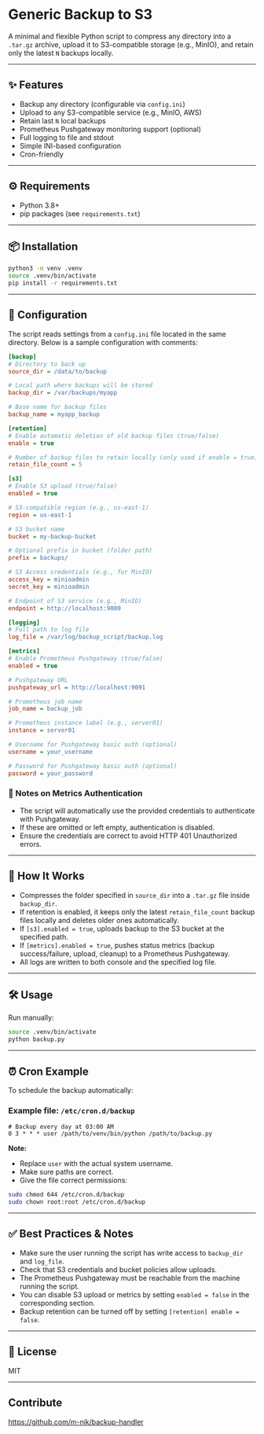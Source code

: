 # Generic Backup to S3

A minimal and flexible Python script to compress any directory into a `.tar.gz` archive, upload it to S3-compatible storage (e.g., MinIO), and retain only the latest `N` backups locally.

---

## ✨ Features

* Backup any directory (configurable via `config.ini`)
* Upload to any S3-compatible service (e.g., MinIO, AWS)
* Retain last `N` local backups
* Prometheus Pushgateway monitoring support (optional)
* Full logging to file and stdout
* Simple INI-based configuration
* Cron-friendly

---

## ⚙️ Requirements

* Python 3.8+
* pip packages (see `requirements.txt`)

---

## 📦 Installation

```bash
python3 -m venv .venv
source .venv/bin/activate
pip install -r requirements.txt
```

---

## 📝 Configuration

The script reads settings from a `config.ini` file located in the same directory. Below is a sample configuration with comments:

```ini
[backup]
# Directory to back up
source_dir = /data/to/backup

# Local path where backups will be stored
backup_dir = /var/backups/myapp

# Base name for backup files
backup_name = myapp_backup

[retention]
# Enable automatic deletion of old backup files (true/false)
enable = true

# Number of backup files to retain locally (only used if enable = true)
retain_file_count = 5

[s3]
# Enable S3 upload (true/false)
enabled = true

# S3-compatible region (e.g., us-east-1)
region = us-east-1

# S3 bucket name
bucket = my-backup-bucket

# Optional prefix in bucket (folder path)
prefix = backups/

# S3 Access credentials (e.g., for MinIO)
access_key = minioadmin
secret_key = minioadmin

# Endpoint of S3 service (e.g., MinIO)
endpoint = http://localhost:9000

[logging]
# Full path to log file
log_file = /var/log/backup_script/backup.log

[metrics]
# Enable Prometheus Pushgateway (true/false)
enabled = true

# Pushgateway URL
pushgateway_url = http://localhost:9091

# Prometheus job name
job_name = backup_job

# Prometheus instance label (e.g., server01)
instance = server01

# Username for Pushgateway basic auth (optional)
username = your_username

# Password for Pushgateway basic auth (optional)
password = your_password
```

### 📝 Notes on Metrics Authentication

* The script will automatically use the provided credentials to authenticate with Pushgateway.
* If these are omitted or left empty, authentication is disabled.
* Ensure the credentials are correct to avoid HTTP 401 Unauthorized errors.

---

## 🚀 How It Works

* Compresses the folder specified in `source_dir` into a `.tar.gz` file inside `backup_dir`.
* If retention is enabled, it keeps only the latest `retain_file_count` backup files locally and deletes older ones automatically.
* If `[s3].enabled = true`, uploads backup to the S3 bucket at the specified path.
* If `[metrics].enabled = true`, pushes status metrics (backup success/failure, upload, cleanup) to a Prometheus Pushgateway.
* All logs are written to both console and the specified log file.

---

## 🛠 Usage

Run manually:

```bash
source .venv/bin/activate
python backup.py
```

---

## ⏰ Cron Example

To schedule the backup automatically:

### Example file: `/etc/cron.d/backup`

```cron
# Backup every day at 03:00 AM
0 3 * * * user /path/to/venv/bin/python /path/to/backup.py
```

**Note:**

* Replace `user` with the actual system username.
* Make sure paths are correct.
* Give the file correct permissions:

```bash
sudo chmod 644 /etc/cron.d/backup
sudo chown root:root /etc/cron.d/backup
```

---

## ✅ Best Practices & Notes

* Make sure the user running the script has write access to `backup_dir` and `log_file`.
* Check that S3 credentials and bucket policies allow uploads.
* The Prometheus Pushgateway must be reachable from the machine running the script.
* You can disable S3 upload or metrics by setting `enabled = false` in the corresponding section.
* Backup retention can be turned off by setting `[retention] enable = false`.

---

## 📄 License

MIT

---

## Contribute
https://github.com/m-nik/backup-handler
